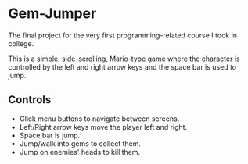 # Gem-Jumper
The final project for the very first programming-related course I took in college.

This is a simple, side-scrolling, Mario-type game where the character is controlled by the left and right arrow keys and the space bar is used to jump.

## Controls
- Click menu buttons to navigate between screens.
- Left/Right arrow keys move the player left and right.
- Space bar is jump.
- Jump/walk into gems to collect them.
- Jump on enemies' heads to kill them.
